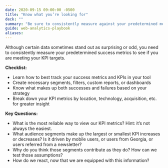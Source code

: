 ```yaml
---
date: 2020-09-15 09:00:00 -0500
title: "Know what you’re looking for"
deck: ""
summary: "Be sure to consistently measure against your predetermined metrics to see if you are on track."
guide: web-analytics-playbook
aliases:
---
```

Although certain data sometimes stand out as surprising or odd, you need to consistently measure your predetermined success metrics to see if you are meeting your KPI targets.

**Checklist:**

- Learn how to best track your success metrics and KPIs in your tool
- Create necessary segments, filters, custom reports, or dashboards
- Know what makes up both successes and failures based on your strategy
- Break down your KPI metrics by location, technology, acquisition, etc. for greater insight
 
**Key Questions:**

- What is the most reliable way to view our KPI metrics? Hint: it’s not always the easiest.
- What audience segments make up the largest or smallest KPI increases or decreases? Is it driven by mobile users, or users from Georgia, or users referred from a newsletter?
- Why do you think those segments contribute as they do? How can we test those assumptions?
- How do we react, now that we are equipped with this information?
